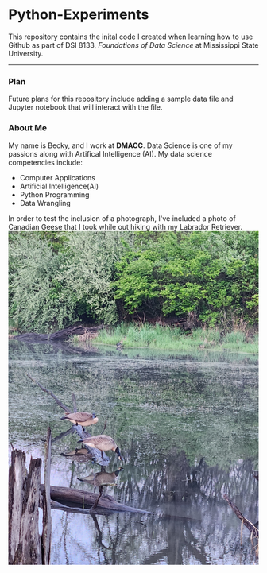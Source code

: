 # Python-Experiments

This repository contains the inital code I created when learning how to use Github as part of DSI 8133, *Foundations of Data Science* at Mississippi State University.

---

### Plan

Future plans for this repository include adding a sample data file and Jupyter notebook that will interact with the file.

### About Me

My name is Becky, and I work at **DMACC**. Data Science is one of my passions along with Artifical Intelligence (AI).
My data science competencies include:
-   Computer Applications
-   Artificial Intelligence(AI)
-   Python Programming
-   Data Wrangling

In order to test the inclusion of a photograph, I've included a photo of Canadian Geese that I took while out hiking with my Labrador Retriever.
 <img src="20250502_201410.jpg" alt="Two Canadian Geese standing on log in the water at a park" >
 
